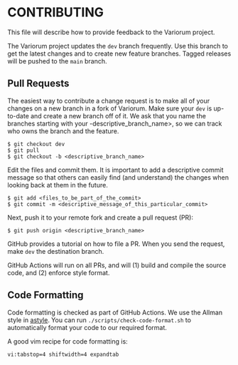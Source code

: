 CONTRIBUTING
============

This file will describe how to provide feedback to the Variorum project.

The Variorum project updates the `dev` branch frequently. Use this
branch to get the latest changes and to create new feature branches. Tagged
releases will be pushed to the `main` branch.


Pull Requests
-------------

The easiest way to contribute a change request is to make all of your changes on
a new branch in a fork of Variorum. Make sure your `dev` is up-to-date and
create a new branch off of it. We ask that you name the branches starting with
your <username>-descriptive_branch_name>, so we can track who owns the branch
and the feature.

    $ git checkout dev
    $ git pull
    $ git checkout -b <descriptive_branch_name>

Edit the files and commit them. It is important to add a descriptive commit
message so that others can easily find (and understand) the changes when
looking back at them in the future.

    $ git add <files_to_be_part_of_the_commit>
    $ git commit -m <descriptive_message_of_this_particular_commit>

Next, push it to your remote fork and create a pull request (PR):

    $ git push origin <descriptive_branch_name>

GitHub provides a tutorial on how to file a PR. When you send the request, make
`dev` the destination branch.

GitHub Actions will run on all PRs, and will (1) build and compile the source
code, and (2) enforce style format.


Code Formatting
---------------

Code formatting is checked as part of GitHub Actions. We use the Allman style
in [astyle](http://astyle.sourceforge.net/). You can run
`./scripts/check-code-format.sh` to automatically format your code to our
required format.

A good vim recipe for code formatting is:

    vi:tabstop=4 shiftwidth=4 expandtab
